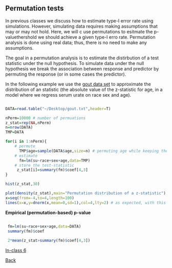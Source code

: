 ## Permutation tests

In previous classes we discuss how to estimate type-I error rate using simulations. 
However, simulating data requires making assumptions that may or may not hold. Here, we will c use permutations to esitmate the p-valuethershold we should achieve a given type-I erro rate. Permutation analysis is done using real data; thus, there is no need to make any assumptions.

The goal in a permutation analysis is to estimate the distirbution of a test statistic under the null hypothesis. To simulate data under the null hypothesis we break the association between response and predictor by permuting the response (or in some cases the predictor). 

In the following example we use the [gout data set](https://github.com/gdlc/STAT_COMP/blob/master/goutData.txt) to approximate the distribution of an statistic (the absolute value of the z-statistic for age, in a model where we regress serum urate on race sex and age).

```r

DATA=read.table("~/Desktop/gout.txt",header=T)

nPerm=10000 # number of permuations
z_stat=rep(NA,nPerm)
n=nrow(DATA)
TMP=DATA

for(i in 1:nPerm){
	# permute
	  TMP$age=sample(DATA$age,size=n) # permuting age while keeping the other variables un-touched.
	# estimate
	  fm=lm(su~race+sex+age,data=TMP)	  
	# store the test-statistic
	 z_stat[i]=summary(fm)$coef[4,3]
}

hist(z_stat,30)

plot(density(z_stat),main="Permutation distribution of a z-statistic")
x=seq(from=-4,to=4,length=100)
lines(x=x,y=dnorm(x,mean=0,sd=1),col=4,lty=2) # as expected, with this sample size, the z-statistic follows approximately a N(0,1)

```

**Empirical (permutation-based) p-value**
```r

 fm=lm(su~race+sex+age,data=DATA)
 summary(fm)$coef
 
 2*mean(z_stat>summary(fm)$coef[4,3])
```

[In-class 6](https://github.com/gdlc/STAT_COMP/blob/master/INCLASS_6.md)


[Back](https://github.com/gdlc/STAT_COMP/)
